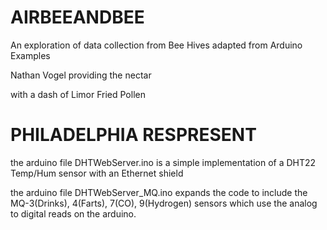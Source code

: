 AIRBEEANDBEE
============

An exploration of data collection from Bee Hives adapted from Arduino Examples 

Nathan Vogel providing the nectar 

with a dash of Limor Fried Pollen 

PHILADELPHIA RESPRESENT
=============

the arduino file DHTWebServer.ino is a simple implementation of a DHT22 Temp/Hum sensor with an Ethernet shield

the arduino file DHTWebServer_MQ.ino expands the code to include the MQ-3(Drinks), 4(Farts), 7(CO), 9(Hydrogen)
 sensors which use the analog to digital reads 
on the arduino.
